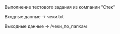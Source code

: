Выполнение тестового задания из компании "Стек"

Входные данные -> чеки.txt

Выходные данные -> /чеки_по_папкам
